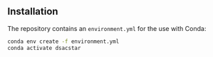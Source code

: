 ## Installation

The repository contains an `environment.yml` for the use with Conda:
```bash
conda env create -f environment.yml
conda activate dsacstar
```